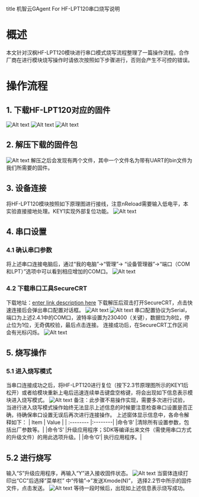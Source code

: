 title 机智云GAgent For HF-LPT120串口烧写说明
# 概述
本文针对汉枫HF-LPT120模块进行串口模式烧写流程整理了一篇操作流程。合作厂商在进行模块烧写操作时请依次按照如下步骤进行，否则会产生不可控的错误。
# 操作流程
## 1. 下载HF-LPT120对应的固件
![Alt text](./1478163715295.png)
![Alt text](./1478163733840.png)
![Alt text](./1478163741428.png)
## 2. 解压下载的固件包
![Alt text](./1478163761441.png)
解压之后会发现有两个文件，其中一个文件名为带有UART的bin文件为我们所需要的固件。
## 3. 设备连接
将HF-LPT120模块按照如下原理图进行接线，注意nReload需要输入低电平，本实验直接接地处理。KEY1实现外部复位功能。
![Alt text](./1478163793408.png)
## 4. 串口设置
### 4.1 确认串口参数
将上述串口连接电脑后，通过“我的电脑”->“管理”-> “设备管理器”->“端口（COM 和LPT）”选项中可以看到相应增加的COM口。
![Alt text](./1478163856608.png)
### 4.2 下载串口工具SecureCRT
下载地址：[enter link description here](http://pan.baidu.com/s/1dECLxYD)
下载解压后双击打开SecureCRT，点击快速连接后会弹出串口配置对话框。
![Alt text](./1478163916270.png)
![Alt text](./1478163920726.png)
串口配置协议为Serial，端口为上述2.4.1中的COM口，波特率设置为230400（关键），数据位为8位，停止位为1位，无奇偶校验，最后点击连接。
连接成功后，在SecureCRT工作区间会有光标闪烁。
![Alt text](./1478163932857.png)
## 5. 烧写操作
### 5.1 进入烧写模式
当串口连接成功之后，将HF-LPT120进行复位（按下2.3节原理图所示的KEY1后松开）或者给模块重新上电后迅速连续单击键盘空格键，将会出现如下信息表示模块进入烧写模式。
![Alt text](./1478164005874.png)
备注：此步骤不易操作实现，需要多次进行试验，当进行进入烧写模式操作始终无法显示上述信息的时候要注意检查串口设置是否正确，待确保串口设置无误后再次进行连接操作。
上述窗体显示信息中，各命令解释如下： 
| Item      |    Value |
| :-------- |:--------|
|命令‘B’	|清除所有设置参数，包括出厂参数等。|
|命令‘S’	|升级应用程序；SDK等编译出来文件（需使用串口方式的升级文件）的用此选项升级。|
|命令‘G’|	执行应用程序。|
## 5.2 进行烧写
输入“S”升级应用程序，再输入“Y”进入接收固件状态。
![Alt text](./1478165660958.png)
当窗体连续打印出“CC”后选择”菜单栏” 中“传输”->”发送Xmode(N)”， 选择2.2节中所示的固件文件，点击发送。
![Alt text](./1478165672229.png)
等待一段时候后，出现如上述信息表示烧写成功。


